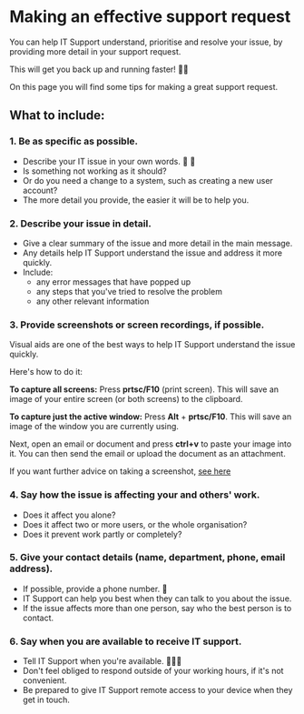 # Making an effective support request

You can help IT Support understand, prioritise and resolve your issue, by providing more detail in your support request.

This will get you back up and running faster! 🏃‍♂️

On this page you will find some tips for making a great support request.

## What to include:

### 1. Be as specific as possible.
- Describe your IT issue in your own words. 🤔 💭
- Is something not working as it should?
- Or do you need a change to a system, such as creating a new user account?
- The more detail you provide, the easier it will be to help you.

### 2. Describe your issue in detail.
- Give a clear summary of the issue and more detail in the main message.
- Any details help IT Support understand the issue and address it more quickly.
- Include:
	- any error messages that have popped up
	- any steps that you've tried to resolve the problem
	- any other relevant information

### 3. Provide screenshots or screen recordings, if possible.
Visual aids are one of the best ways to help IT Support understand the issue quickly.

Here's how to do it:

**To capture all screens:**
Press **prtsc/F10** (print screen). This will save an image of your entire screen (or both screens) to the clipboard.

**To capture just the active window:**
Press **Alt** + **prtsc/F10**. This will save an image of the window you are currently using.

Next, open an email or document and press **ctrl+v** to paste your image into it. You can then send the email or upload the document as an attachment.

If you want further advice on taking a screenshot, [see here](https://surfacetip.com/screenshot-on-surface-laptop-2/)

### 4. Say how the issue is affecting your and others' work.
- Does it affect you alone?
- Does it affect two or more users, or the whole organisation?
- Does it prevent work partly or completely?

### 5. Give your contact details (name, department, phone, email address).
- If possible, provide a phone number. 📲
- IT Support can help you best when they can talk to you about the issue.
- If the issue affects more than one person, say who the best person is to contact.

### 6. Say when you are available to receive IT support.
- Tell IT Support when you're available. 💁🏾‍♂️
- Don't feel obliged to respond outside of your working hours, if it's not convenient.
- Be prepared to give IT Support remote access to your device when they get in touch.